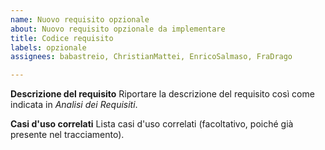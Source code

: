 ```yaml
---
name: Nuovo requisito opzionale
about: Nuovo requisito opzionale da implementare
title: Codice requisito
labels: opzionale
assignees: babastreio, ChristianMattei, EnricoSalmaso, FraDrago

---
```


**Descrizione del requisito**
Riportare la descrizione del requisito così come indicata in *Analisi dei Requisiti*.

**Casi d'uso correlati**
Lista casi d'uso correlati (facoltativo, poiché già presente nel tracciamento).
